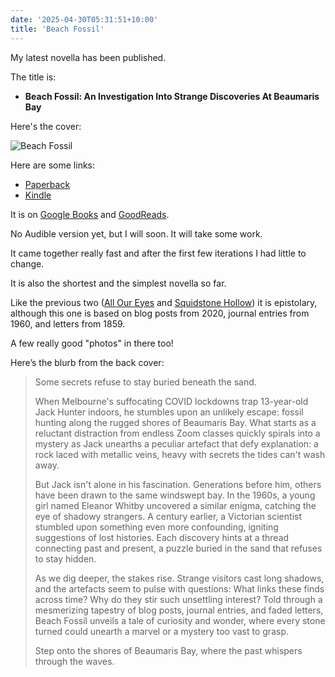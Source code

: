 ```yaml
---
date: '2025-04-30T05:31:51+10:00'
title: 'Beach Fossil'
---
```


My latest novella has been published.

The title is:

* **Beach Fossil: An Investigation Into Strange Discoveries At Beaumaris Bay**

Here's the cover:

![Beach Fossil](/blog/pics/BeachFossil.jpg)

Here are some links:

* [Paperback](https://amzn.to/3Grm708)
* [Kindle](https://amzn.to/3ELQbTN)

It is on [Google Books](https://books.google.com/books?id=auFZEQAAQBAJ) and [GoodReads](https://www.goodreads.com/book/show/232270387-beach-fossil).

No Audible version yet, but I will soon. It will take some work.

It came together really fast and after the first few iterations I had little to change.

It is also the shortest and the simplest novella so far.

Like the previous two ([All Our Eyes](/blog/posts/all-our-eyes/) and [Squidstone Hollow](/blog/posts/squidstone-hollow/)) it is epistolary, although this one is based on blog posts from 2020, journal entries from 1960, and letters from 1859.

A few really good "photos" in there too!

Here’s the blurb from the back cover:

> Some secrets refuse to stay buried beneath the sand.
>
> When Melbourne's suffocating COVID lockdowns trap 13-year-old Jack Hunter indoors, he stumbles upon an unlikely escape: fossil hunting along the rugged shores of Beaumaris Bay. What starts as a reluctant distraction from endless Zoom classes quickly spirals into a mystery as Jack unearths a peculiar artefact that defy explanation: a rock laced with metallic veins, heavy with secrets the tides can't wash away.
>
> But Jack isn't alone in his fascination. Generations before him, others have been drawn to the same windswept bay. In the 1960s, a young girl named Eleanor Whitby uncovered a similar enigma, catching the eye of shadowy strangers. A century earlier, a Victorian scientist stumbled upon something even more confounding, igniting suggestions of lost histories. Each discovery hints at a thread connecting past and present, a puzzle buried in the sand that refuses to stay hidden.
>
> As we dig deeper, the stakes rise. Strange visitors cast long shadows, and the artefacts seem to pulse with questions: What links these finds across time? Why do they stir such unsettling interest? Told through a mesmerizing tapestry of blog posts, journal entries, and faded letters, Beach Fossil unveils a tale of curiosity and wonder, where every stone turned could unearth a marvel or a mystery too vast to grasp.
>
> Step onto the shores of Beaumaris Bay, where the past whispers through the waves.

